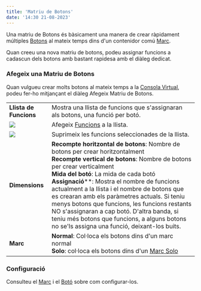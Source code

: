```yaml
---
title: 'Matriu de Botons'
date: '14:30 21-08-2023'
---
```


Una matriu de Botons és bàsicament una manera de crear ràpidament múltiples [Botons](../boto) al mateix temps dins d'un contenidor comú [Marc](../marc).

Quan creeu una nova matriu de botons, podeu assignar funcions a cadascun dels botons amb bastant rapidesa amb el diàleg dedicat.

### Afegeix una Matriu de Botons

Quan vulgueu crear molts botons al mateix temps a la [Consola Virtual](/consola-virtual), podeu fer-ho mitjançant el diàleg Afegeix Matriu de Botons.

|     |     |
| --- | --- |
| **Llista de Funcions** | Mostra una llista de funcions que s'assignaran als botons, una funció per botó. |
| ![](/basics/edit_add.png) | Afegeix [Funcions](/basics/glossary-and-concepts#funcions) a la llista. |
| ![](/basics/edit_remove.png) | Suprimeix les funcions seleccionades de la llista. |
| **Dimensions** | **Recompte horitzontal de botons**: Nombre de botons per crear horitzontalment<br>**Recompte vertical de botons**: Nombre de botons per crear verticalment<br>**Mida del botó**: La mida de cada botó<br>**Assignació****: Mostra el nombre de funcions actualment a la llista i el nombre de botons que es crearan amb els paràmetres actuals. Si teniu menys botons que funcions, les funcions restants NO s'assignaran a cap botó. D'altra banda, si teniu més botons que funcions, a alguns botons no se'ls assigna una funció, deixant-los buits. |
| **Marc** | **Normal**: Col·loca els botons dins d'un marc normal [](../marc)<br>**Solo**: col·loca els botons dins d'un  [Marc Solo](../marc-solo) |

### Configuració

Consulteu el [Marc](../marc) i el [Botó](../boto) sobre com configurar-los.
